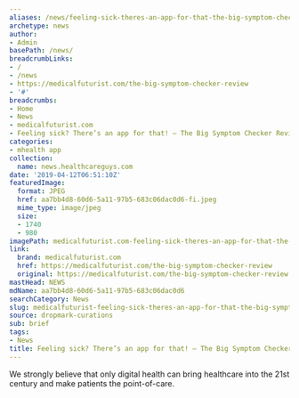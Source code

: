 ```yaml
---
aliases: /news/feeling-sick-theres-an-app-for-that-the-big-symptom-checker-review
archetype: news
author:
- Admin
basePath: /news/
breadcrumbLinks:
- /
- /news
- https://medicalfuturist.com/the-big-symptom-checker-review
- '#'
breadcrumbs:
- Home
- News
- medicalfuturist.com
- Feeling sick? There’s an app for that! – The Big Symptom Checker Review
categories:
- mhealth app
collection:
  name: news.healthcareguys.com
date: '2019-04-12T06:51:10Z'
featuredImage:
  format: JPEG
  href: aa7bb4d8-60d6-5a11-97b5-683c06dac0d6-fi.jpeg
  mime_type: image/jpeg
  size:
  - 1740
  - 980
imagePath: medicalfuturist.com-feeling-sick-theres-an-app-for-that-the-big-symptom-checker-review
link:
  brand: medicalfuturist.com
  href: https://medicalfuturist.com/the-big-symptom-checker-review
  original: https://medicalfuturist.com/the-big-symptom-checker-review
mastHead: NEWS
mdName: aa7bb4d8-60d6-5a11-97b5-683c06dac0d6
searchCategory: News
slug: medicalfuturist-feeling-sick-theres-an-app-for-that-the-big-symptom-checker-review
source: dropmark-curations
sub: brief
tags:
- News
title: Feeling sick? There’s an app for that! – The Big Symptom Checker Review
---
```


We strongly believe that only digital health can bring healthcare into the 21st century and make patients the point-of-care.